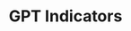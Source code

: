 ---
citation: "\n@article{petralia_gpt_2020,\n\ttitle = {{GPT} {Indicators}},\n\turl =
  {https://dataverse.harvard.edu/dataset.xhtml?persistentId=doi:10.7910/DVN/PQGHKA},\n\tdoi
  = {10.7910/DVN/PQGHKA},\n\tabstract = {This database contains yearly technology-level
  measures of Growth, Use Complementarity (UC) and Innovation Complementarity (IC)
  since 1920 for all ...},\n\tlanguage = {en},\n\turldate = {2021-08-17},\n\tauthor
  = {Petralia, Sergio},\n\tmonth = mar,\n\tyear = {2020},\n\tnote = {type: dataset},\n}\n"
description: This database contains yearly technology-level measures of Growth, Use
  Complementarity (UC) and Innovation Complementarity (IC) since 1920 for all ...
last_edit: 08/17/2021, 11:25:28
location: https://dataverse.harvard.edu/dataset.xhtml?persistentId=doi:10.7910/DVN/PQGHKA
record_creation_timestamp: 08/17/2021, 11:25:28
shortname: gpt_indicators
title: GPT Indicators
uuid: 5ab54caa-f53c-4537-8dac-8bf20cab594e
---